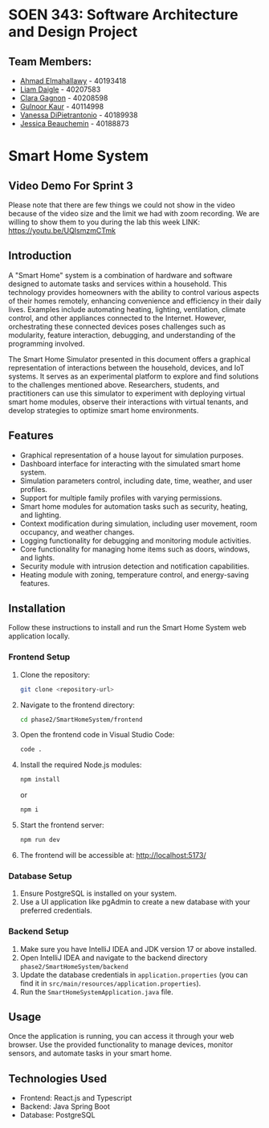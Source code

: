 # SOEN 343: Software Architecture and Design Project

## Team Members:
- [Ahmad Elmahallawy](https://github.com/Ahmad-Elmahallawy) - 40193418
- [Liam Daigle](https://github.com/LiamDaigle) - 40207583
- [Clara Gagnon](https://github.com/clarag02) - 40208598
- [Gulnoor Kaur](https://github.com/gul2223) - 40114998
- [Vanessa DiPietrantonio](https://github.com/vanessadp17) - 40189938
- [Jessica Beauchemin](https://github.com/JBeauche) - 40188873


# Smart Home System

## Video Demo For Sprint 3
Please note that there are few things we could not show in the video because of the video size and the limit we had with zoom recording. We are willing to show them to you during the lab this week
LINK:
https://youtu.be/UQIsmzmCTmk

## Introduction
A "Smart Home" system is a combination of hardware and software designed to automate tasks and services within a household. This technology provides homeowners with the ability to control various aspects of their homes remotely, enhancing convenience and efficiency in their daily lives. Examples include automating heating, lighting, ventilation, climate control, and other appliances connected to the Internet. However, orchestrating these connected devices poses challenges such as modularity, feature interaction, debugging, and understanding of the programming involved.

The Smart Home Simulator presented in this document offers a graphical representation of interactions between the household, devices, and IoT systems. It serves as an experimental platform to explore and find solutions to the challenges mentioned above. Researchers, students, and practitioners can use this simulator to experiment with deploying virtual smart home modules, observe their interactions with virtual tenants, and develop strategies to optimize smart home environments.

## Features
- Graphical representation of a house layout for simulation purposes.
- Dashboard interface for interacting with the simulated smart home system.
- Simulation parameters control, including date, time, weather, and user profiles.
- Support for multiple family profiles with varying permissions.
- Smart home modules for automation tasks such as security, heating, and lighting.
- Context modification during simulation, including user movement, room occupancy, and weather changes.
- Logging functionality for debugging and monitoring module activities.
- Core functionality for managing home items such as doors, windows, and lights.
- Security module with intrusion detection and notification capabilities.
- Heating module with zoning, temperature control, and energy-saving features.

## Installation
Follow these instructions to install and run the Smart Home System web application locally.

### Frontend Setup
1. Clone the repository:
    ```bash
    git clone <repository-url>
    ```
2. Navigate to the frontend directory:
    ```bash
    cd phase2/SmartHomeSystem/frontend
    ```
3. Open the frontend code in Visual Studio Code:
    ```bash
    code .
    ```
4. Install the required Node.js modules:
    ```bash
    npm install
    ```
   or
    ```bash
    npm i
    ```
5. Start the frontend server:
    ```bash
    npm run dev
    ```
6. The frontend will be accessible at: [http://localhost:5173/](http://localhost:5173/)

### Database Setup
1. Ensure PostgreSQL is installed on your system.
2. Use a UI application like pgAdmin to create a new database with your preferred credentials.

### Backend Setup
1. Make sure you have IntelliJ IDEA and JDK version 17 or above installed.
2. Open IntelliJ IDEA and navigate to the backend directory `phase2/SmartHomeSystem/backend`
3. Update the database credentials in `application.properties` (you can find it in `src/main/resources/application.properties`).
4. Run the `SmartHomeSystemApplication.java` file.

## Usage
Once the application is running, you can access it through your web browser. Use the provided functionality to manage devices, monitor sensors, and automate tasks in your smart home.

## Technologies Used
- Frontend: React.js and Typescript
- Backend: Java Spring Boot
- Database: PostgreSQL
